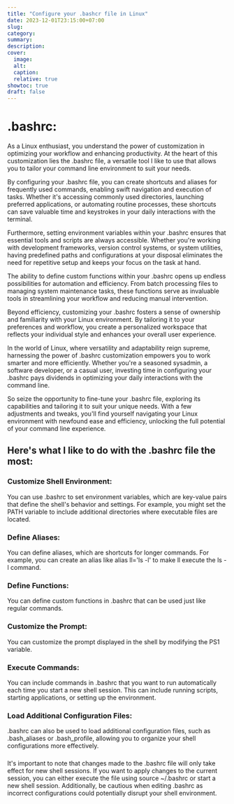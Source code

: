 ```yaml
---
title: "Configure your .bashcr file in Linux"
date: 2023-12-01T23:15:00+07:00
slug: 
category: 
summary:
description: 
cover:
  image:  
  alt:
  caption: 
  relative: true
showtoc: true
draft: false
---
```


# .bashrc:
As a Linux enthusiast, you understand the power of customization in optimizing your workflow and enhancing productivity. At the heart of this customization lies the .bashrc file, a versatile tool I like to use that allows you to tailor your command line environment to suit your needs.

By configuring your .bashrc file, you can create shortcuts and aliases for frequently used commands, enabling swift navigation and execution of tasks. Whether it's accessing commonly used directories, launching preferred applications, or automating routine processes, these shortcuts can save valuable time and keystrokes in your daily interactions with the terminal.

Furthermore, setting environment variables within your .bashrc ensures that essential tools and scripts are always accessible. Whether you're working with development frameworks, version control systems, or system utilities, having predefined paths and configurations at your disposal eliminates the need for repetitive setup and keeps your focus on the task at hand.

The ability to define custom functions within your .bashrc opens up endless possibilities for automation and efficiency. From batch processing files to managing system maintenance tasks, these functions serve as invaluable tools in streamlining your workflow and reducing manual intervention.

Beyond efficiency, customizing your .bashrc fosters a sense of ownership and familiarity with your Linux environment. By tailoring it to your preferences and workflow, you create a personalized workspace that reflects your individual style and enhances your overall user experience.

In the world of Linux, where versatility and adaptability reign supreme, harnessing the power of .bashrc customization empowers you to work smarter and more efficiently. Whether you're a seasoned sysadmin, a software developer, or a casual user, investing time in configuring your .bashrc pays dividends in optimizing your daily interactions with the command line.

So seize the opportunity to fine-tune your .bashrc file, exploring its capabilities and tailoring it to suit your unique needs. With a few adjustments and tweaks, you'll find yourself navigating your Linux environment with newfound ease and efficiency, unlocking the full potential of your command line experience.

## Here's what I like to do with the .bashrc file the most:

###  Customize Shell Environment: 
  You can use .bashrc to set environment variables, which are key-value pairs that define the shell's behavior and settings. For example, you might set the PATH variable to include additional directories where executable files are located.

### Define Aliases: 
  You can define aliases, which are shortcuts for longer commands. For example, you can create an alias like alias ll='ls -l' to make ll execute the ls -l command.

###  Define Functions: 
  You can define custom functions in .bashrc that can be used just like regular commands.

###  Customize the Prompt: 
  You can customize the prompt displayed in the shell by modifying the PS1 variable.

###  Execute Commands: 
  You can include commands in .bashrc that you want to run automatically each time you start a new shell session. This can include running scripts, starting applications, or setting up the environment.

###  Load Additional Configuration Files: 
  .bashrc can also be used to load additional configuration files, such as .bash_aliases or .bash_profile, allowing you to organize your shell configurations more effectively.

###
It's important to note that changes made to the .bashrc file will only take effect for new shell sessions. If you want to apply changes to the current session, you can either execute the file using source ~/.bashrc or start a new shell session. Additionally, be cautious when editing .bashrc as incorrect configurations could potentially disrupt your shell environment.
